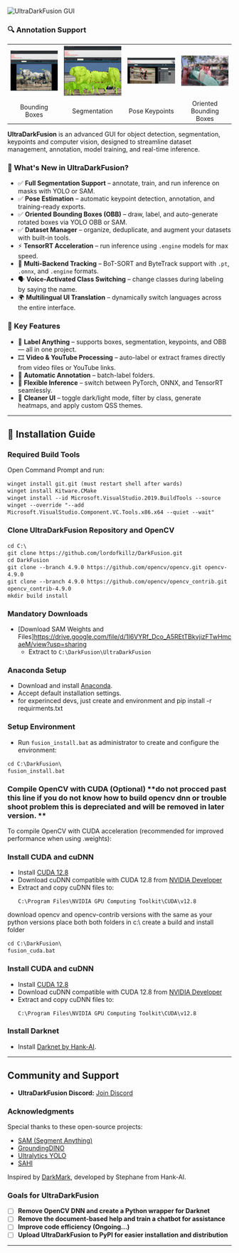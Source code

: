 ![UltraDarkFusion GUI](samples/darkfusion2.gif)

### 🔍 Annotation Support

<table>
  <tr>
    <td><img src="samples/boxes.png" alt="Bounding Boxes" width="300"/></td>
    <td><img src="samples/Segmentation.png" alt="Segmentation" width="300"/></td>
    <td><img src="samples/pose.png" alt="Pose Keypoints" width="300"/></td>
    <td><img src="samples/OBB.png" alt="Oriented Bounding Boxes" width="300"/></td>
  </tr>
  <tr>
    <td align="center">Bounding Boxes</td>
    <td align="center">Segmentation</td>
    <td align="center">Pose Keypoints</td>
    <td align="center">Oriented Bounding Boxes</td>
  </tr>
</table>



**UltraDarkFusion** is an advanced GUI for object detection, segmentation, keypoints and computer vision, designed to streamline dataset management, annotation, model training, and real-time inference.


### 🚀 What's New in UltraDarkFusion?

- ✅ **Full Segmentation Support** – annotate, train, and run inference on masks with YOLO or SAM.
- ✅ **Pose Estimation** – automatic keypoint detection, annotation, and training-ready exports.
- ✅ **Oriented Bounding Boxes (OBB)** – draw, label, and auto-generate rotated boxes via YOLO OBB or SAM.
- ✅ **Dataset Manager** – organize, deduplicate, and augment your datasets with built-in tools.
- ⚡ **TensorRT Acceleration** – run inference using `.engine` models for max speed.
- 🧠 **Multi-Backend Tracking** – BoT-SORT and ByteTrack support with `.pt`, `.onnx`, and `.engine` formats.
- 🗣️ **Voice-Activated Class Switching** – change classes during labeling by saying the name.
- 🌍 **Multilingual UI Translation** – dynamically switch languages across the entire interface.

### 🎯 Key Features

- 🎨 **Label Anything** – supports boxes, segmentation, keypoints, and OBB — all in one project.
- 🎞️ **Video & YouTube Processing** – auto-label or extract frames directly from video files or YouTube links.
- 🤖 **Automatic Annotation** – batch-label folders.
- 🧩 **Flexible Inference** – switch between PyTorch, ONNX, and TensorRT seamlessly.
- 🧼 **Cleaner UI** – toggle dark/light mode, filter by class, generate heatmaps, and apply custom QSS themes.

---

## 🚀 Installation Guide

### Required Build Tools
Open Command Prompt and run:
```batch
winget install git.git (must restart shell after wards)
winget install Kitware.CMake
winget install --id Microsoft.VisualStudio.2019.BuildTools --source winget --override "--add Microsoft.VisualStudio.Component.VC.Tools.x86.x64 --quiet --wait"
```
### Clone UltraDarkFusion Repository and OpenCV
```batch
cd C:\
git clone https://github.com/lordofkillz/DarkFusion.git
cd DarkFusion
git clone --branch 4.9.0 https://github.com/opencv/opencv.git opencv-4.9.0
git clone --branch 4.9.0 https://github.com/opencv/opencv_contrib.git opencv_contrib-4.9.0
mkdir build install
```

### Mandatory Downloads
- [Download SAM Weights and Files]https://drive.google.com/file/d/1I6VYRf_Dco_A5REtTBkvjizFTwHmcaeM/view?usp=sharing
  - Extract to `C:\DarkFusion\UltraDarkFusion`


### Anaconda Setup
- Download and install [Anaconda](https://www.anaconda.com/products/distribution).
- Accept default installation settings.
- for experinced devs, just create and environment and pip install -r requirments.txt

### Setup Environment
- Run `fusion_install.bat` as administrator to create and configure the environment:
```batch
cd C:\DarkFusion\
fusion_install.bat
```
### Compile OpenCV with CUDA (Optional) **do not procced past this line if you do not know how to build opencv dnn or trouble shoot problem this is depreciated and will be removed in later version. **

To compile OpenCV with CUDA acceleration (recommended for improved performance when using .weights):
### Install CUDA and cuDNN
- Install [CUDA 12.8](https://developer.nvidia.com/cuda-toolkit-archive)
- Download cuDNN compatible with CUDA 12.8 from [NVIDIA Developer](https://developer.nvidia.com/cudnn)
- Extract and copy cuDNN files to:
  ```
  C:\Program Files\NVIDIA GPU Computing Toolkit\CUDA\v12.8
  ```
download opencv and opencv-contrib versions with the same as your python versions place both both folders in c:\ create a build and install folder 


```batch
cd C:\DarkFusion\
fusion_cuda.bat
```
### Install CUDA and cuDNN
- Install [CUDA 12.8](https://developer.nvidia.com/cuda-toolkit-archive)
- Download cuDNN compatible with CUDA 12.8 from [NVIDIA Developer](https://developer.nvidia.com/cudnn)
- Extract and copy cuDNN files to:
  ```
  C:\Program Files\NVIDIA GPU Computing Toolkit\CUDA\v12.8
  ```
### Install Darknet

- Install [Darknet by Hank-AI](https://github.com/hank-ai/darknet).

---

## Community and Support
- **UltraDarkFusion Discord:** [Join Discord](https://discord.gg/fZTz8E44)

### Acknowledgments
Special thanks to these open-source projects:
- [SAM (Segment Anything)](https://github.com/facebookresearch/segment-anything)
- [GroundingDINO](https://github.com/IDEA-Research/GroundingDINO)
- [Ultralytics YOLO](https://github.com/ultralytics/ultralytics)
- [SAHI](https://github.com/obss/sahi)

Inspired by [DarkMark](https://github.com/stephanecharette/DarkMark), developed by Stephane from Hank-AI.

### **Goals for UltraDarkFusion**  
- [ ] **Remove OpenCV DNN and create a Python wrapper for Darknet** 
- [ ] **Remove the document-based help and train a chatbot for assistance**  
- [ ] **Improve code efficiency (Ongoing...)**  
- [ ] **Upload UltraDarkFusion to PyPI for easier installation and distribution**  

----




